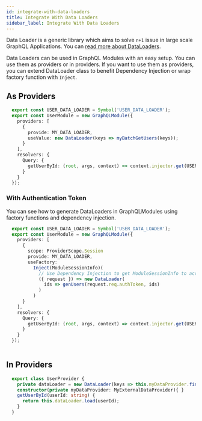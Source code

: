 ```yaml
---
id: integrate-with-data-loaders
title: Integrate With Data Loaders
sidebar_label: Integrate With Data Loaders
---
```


Data Loader is a generic library which aims to solve `n+1` issue in large scale GraphQL Applications. You can [read more about DataLoaders](https://github.com/facebook/dataloader).

Data Loaders can be used in GraphQL Modules with an easy setup. You can use them as providers or in providers. If you want to use them as providers, you can extend DataLoader class to benefit Dependency Injection or wrap factory function with `Inject`.

## As Providers

```ts
  export const USER_DATA_LOADER = Symbol('USER_DATA_LOADER');
  export const UserModule = new GraphQLModule({
    providers: [
      {
        provide: MY_DATA_LOADER,
        useValue: new DataLoader(keys => myBatchGetUsers(keys));
      }
    ],
    resolvers: {
      Query: {
        getUserById: (root, args, context) => context.injector.get(USER_DATA_LOADER).load(args.id)
      }
    }
  });
```

### With Authentication Token

You can see how to generate DataLoaders in GraphQLModules using factory functions and dependency injection.

```ts
  export const USER_DATA_LOADER = Symbol('USER_DATA_LOADER');
  export const UserModule = new GraphQLModule({
    providers: [
      {
        scope: ProviderScope.Session
        provide: MY_DATA_LOADER,
        useFactory:
          Inject(ModuleSessionInfo)( 
            // Use Dependency Injection to get ModuleSessionInfo to access network request
            ({ request }) => new DataLoader(
              ids => genUsers(request.req.authToken, ids)
            )
          )
      }
    ],
    resolvers: {
      Query: {
        getUserById: (root, args, context) => context.injector.get(USER_DATA_LOADER).load(args.id)
      }
    }
  });
  
```

## In Providers

```ts
  export class UserProvider {
    private dataLoader = new DataLoader(keys => this.myDataProvider.findUsers(keys));
    constructor(private myDataProvider: MyExternalDataProvider){ }
    getUserById(userId: string) {
      return this.dataLoader.load(userId);
    }
  }
```
